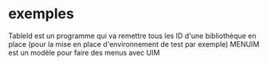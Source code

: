 # exemples
TableId est un programme qui va remettre tous les ID d'une bibliothèque en place (pour la mise en place d'environnement de test par exemple)
MENUIM est un modèle pour faire des menus avec UIM
